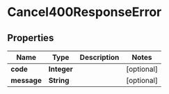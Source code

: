 

# Cancel400ResponseError

## Properties

Name | Type | Description | Notes
------------ | ------------- | ------------- | -------------
**code** | **Integer** |  |  [optional]
**message** | **String** |  |  [optional]




